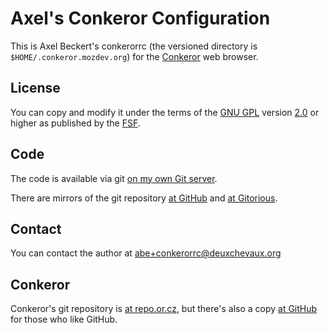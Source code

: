 Axel's Conkeror Configuration
=============================

This is Axel Beckert's conkerorrc (the versioned directory is
`$HOME/.conkeror.mozdev.org`) for the [Conkeror](http://conkeror.org/)
web browser.

License
-------

You can copy and modify it under the terms of the
[GNU GPL](https://www.gnu.org/licenses/gpl) version
[2.0](https://www.gnu.org/licenses/gpl2) or higher as published by the
[FSF](http://www.fsf.org/).

Code
----

The code is available via git
[on my own Git server](http://git.noone.org/?p=conkerorrc.git).

There are mirrors of the git repository
[at GitHub](http://github.com/xtaran/conkerorrc) and
[at Gitorious](https://gitorious.org/abe/conkerorrc).

Contact
-------

You can contact the author at abe+conkerorrc@deuxchevaux.org

Conkeror
--------

Conkeror's git repository is
[at repo.or.cz](http://repo.or.cz/w/conkeror.git), but there's also a
copy [at GitHub](http://github.com/retroj/conkeror) for those who like
GitHub.
